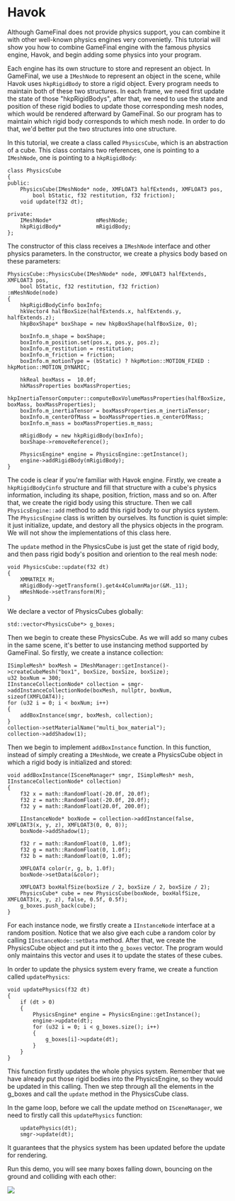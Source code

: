 # Havok #

Although GameFinal does not provide physics support, you can combine it with other well-known physics engines very convenietly. This tutorial will show you how to combine GameFinal engine with the famous physics engine, Havok, and begin adding some physics into your program.

Each engine has its own structure to store and represent an object. In GameFinal, we use a `IMeshNode` to represent an object in the scene, while Havok uses `hkpRigidBody` to store a rigid object. Every program needs to maintain both of these two structures. In each frame, we need first update the state of those "hkpRigidBodys", after that, we need to use the state and position of these rigid bodies to update those corresponding mesh nodes, which would be rendered afterward by GameFinal. So our program has to maintain which rigid body corresponds to which mesh node. In order to do that, we'd better put the two structures into one structure.

In this tutorial, we create a class called `PhysicsCube`, which is an abstraction of a cube. This class contains two references, one is pointing to a `IMeshNode`, one is pointing to a `hkpRigidBody`:

	class PhysicsCube
	{
	public:
		PhysicsCube(IMeshNode* node, XMFLOAT3 halfExtends, XMFLOAT3 pos, 
			bool bStatic, f32 restitution, f32 friction);
		void update(f32 dt);
	
	private:
		IMeshNode*				mMeshNode;
		hkpRigidBody*			mRigidBody;
	}; 

The constructor of this class receives a `IMeshNode` interface and other physics parameters. In the constructor, we create a physics body based on these parameters:

	PhysicsCube::PhysicsCube(IMeshNode* node, XMFLOAT3 halfExtends, XMFLOAT3 pos, 
		bool bStatic, f32 restitution, f32 friction)
	:mMeshNode(node)
	{
		hkpRigidBodyCinfo boxInfo;
		hkVector4 halfBoxSize(halfExtends.x, halfExtends.y, halfExtends.z);
		hkpBoxShape* boxShape = new hkpBoxShape(halfBoxSize, 0);
	
		boxInfo.m_shape = boxShape;
		boxInfo.m_position.set(pos.x, pos.y, pos.z);
		boxInfo.m_restitution = restitution;
		boxInfo.m_friction = friction;
		boxInfo.m_motionType = (bStatic) ? hkpMotion::MOTION_FIXED : hkpMotion::MOTION_DYNAMIC;
	
		hkReal boxMass =  10.0f;
		hkMassProperties boxMassProperties;
		hkpInertiaTensorComputer::computeBoxVolumeMassProperties(halfBoxSize, boxMass, boxMassProperties);
		boxInfo.m_inertiaTensor = boxMassProperties.m_inertiaTensor;
		boxInfo.m_centerOfMass = boxMassProperties.m_centerOfMass;
		boxInfo.m_mass = boxMassProperties.m_mass;
	
		mRigidBody = new hkpRigidBody(boxInfo);
		boxShape->removeReference();
	
		PhysicsEngine* engine = PhysicsEngine::getInstance();
		engine->addRigidBody(mRigidBody);
	}

The code is clear if you're familiar with Havok engine. Firstly, we create a `hkpRigidBodyCinfo` structure and fill that structure with a cube's physics information, including its shape, position, friction, mass and so on. After that, we create the rigid body using this structure. Then we call `PhysicsEngine::add` method to add this rigid body to our physics system. The `PhysicsEngine` class is written by ourselves. Its function is quiet simple: it just initialize, update, and destory all the physics objects in the program. We will not show the implementations of this class here.

The `update` method in the PhysicsCube is just get the state of rigid body, and then pass rigid body's position and oriention to the real mesh node:

	void PhysicsCube::update(f32 dt)
	{
		XMMATRIX M;
		mRigidBody->getTransform().get4x4ColumnMajor(&M._11);
		mMeshNode->setTransform(M);
	}

We declare a vector of PhysicsCubes globally:

	std::vector<PhysicsCube*> g_boxes;

Then we begin to create these PhysicsCube. As we will add so many cubes in the same scene, it's better to use instancing method supported by GameFinal. So firstly, we create a instance collection:


	ISimpleMesh* boxMesh = IMeshManager::getInstance()->createCubeMesh("box1", boxSize, boxSize, boxSize);
	u32 boxNum = 300;
	IInstanceCollectionNode* collection = smgr->addInstanceCollectionNode(boxMesh, nullptr, boxNum, sizeof(XMFLOAT4));
	for (u32 i = 0; i < boxNum; i++)
	{
		addBoxInstance(smgr, boxMesh, collection);
	}
	collection->setMaterialName("multi_box_material");
	collection->addShadow(1);
	

Then we begin to implement `addBoxInstance` function. In this function, instead of simply creating a `IMeshNode`, we create a PhysicsCube object in which a rigid body is initialized and stored:

	void addBoxInstance(ISceneManager* smgr, ISimpleMesh* mesh, IInstanceCollectionNode* collection)
	{
		f32 x = math::RandomFloat(-20.0f, 20.0f);
		f32 z = math::RandomFloat(-20.0f, 20.0f);
		f32 y = math::RandomFloat(20.0f, 200.0f);
	
		IInstanceNode* boxNode = collection->addInstance(false, XMFLOAT3(x, y, z), XMFLOAT3(0, 0, 0));
		boxNode->addShadow(1);
	
		f32 r = math::RandomFloat(0, 1.0f);
		f32 g = math::RandomFloat(0, 1.0f);
		f32 b = math::RandomFloat(0, 1.0f);
	
		XMFLOAT4 color(r, g, b, 1.0f);
		boxNode->setData(&color);
	
		XMFLOAT3 boxHalfSize(boxSize / 2, boxSize / 2, boxSize / 2);
		PhysicsCube* cube = new PhysicsCube(boxNode, boxHalfSize, XMFLOAT3(x, y, z), false, 0.5f, 0.5f);
		g_boxes.push_back(cube);
	}

For each instance node, we firstly create a `IInstanceNode` interface at a random position. Notice that we also give each cube a random color by calling `IInstanceNode::setData` method. After that, we create the PhysicsCube object and put it into the `g_boxes` vector. The program would only maintains this vector and uses it to update the states of these cubes.
  
In order to update the physics system every frame, we create a function called `updatePhysics`:

	void updatePhysics(f32 dt)
	{
		if (dt > 0)
		{
			PhysicsEngine* engine = PhysicsEngine::getInstance();
			engine->update(dt);
			for (u32 i = 0; i < g_boxes.size(); i++)
			{
				g_boxes[i]->update(dt);
			}
		}
	}

This function firstly updates the whole physics system. Remember that we have already put those rigid bodies into the PhysicsEngine, so they would be updated in this calling. Then we step through all the elements in the g_boxes and call the `update` method in the PhysicsCube class.

In the game loop, before we call the update method on `ISceneManager`, we need to firstly call this `updatePhysics` function:

		updatePhysics(dt);
		smgr->update(dt);

It guarantees that the physics system has been updated before the update for rendering.

Run this demo, you will see many boxes falling down, bouncing on the ground and colliding with each other:

![](https://raw.githubusercontent.com/woyaofacai/GameFinal/master/Tutorials/img/09-01.png)
